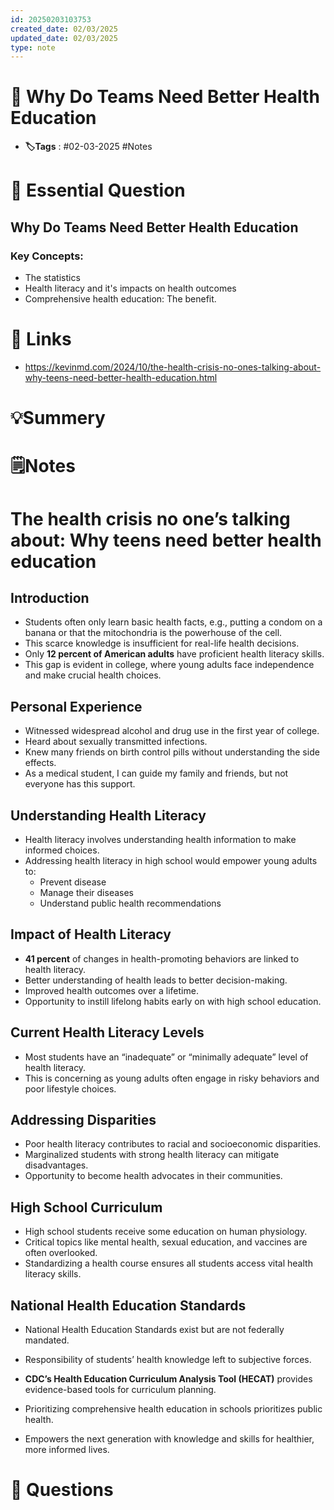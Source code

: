 ```yaml
---
id: 20250203103753
created_date: 02/03/2025
updated_date: 02/03/2025
type: note
---
```


# 📅 Why Do Teams Need Better Health Education
- **🏷️Tags** : #02-03-2025 #Notes 

# 💭 Essential Question
## Why Do Teams Need Better Health Education
### Key Concepts: 
- The statistics 
- Health literacy and it's impacts on health outcomes
- Comprehensive health education: The benefit. 

# 🔗 Links
- https://kevinmd.com/2024/10/the-health-crisis-no-ones-talking-about-why-teens-need-better-health-education.html

# 💡Summery


# 🗒️Notes

# The health crisis no one’s talking about: Why teens need better health education

## Introduction
- Students often only learn basic health facts, e.g., putting a condom on a banana or that the mitochondria is the powerhouse of the cell.
- This scarce knowledge is insufficient for real-life health decisions.
- Only **12 percent of American adults** have proficient health literacy skills.
- This gap is evident in college, where young adults face independence and make crucial health choices.

## Personal Experience
- Witnessed widespread alcohol and drug use in the first year of college.
- Heard about sexually transmitted infections.
- Knew many friends on birth control pills without understanding the side effects.
- As a medical student, I can guide my family and friends, but not everyone has this support.

## Understanding Health Literacy
- Health literacy involves understanding health information to make informed choices.
- Addressing health literacy in high school would empower young adults to:
  - Prevent disease
  - Manage their diseases
  - Understand public health recommendations

## Impact of Health Literacy
- **41 percent** of changes in health-promoting behaviors are linked to health literacy.
- Better understanding of health leads to better decision-making.
- Improved health outcomes over a lifetime.
- Opportunity to instill lifelong habits early on with high school education.

## Current Health Literacy Levels
- Most students have an “inadequate” or “minimally adequate” level of health literacy.
- This is concerning as young adults often engage in risky behaviors and poor lifestyle choices.

## Addressing Disparities
- Poor health literacy contributes to racial and socioeconomic disparities.
- Marginalized students with strong health literacy can mitigate disadvantages.
- Opportunity to become health advocates in their communities.

## High School Curriculum
- High school students receive some education on human physiology.
- Critical topics like mental health, sexual education, and vaccines are often overlooked.
- Standardizing a health course ensures all students access vital health literacy skills.

## National Health Education Standards
- National Health Education Standards exist but are not federally mandated.
- Responsibility of students’ health knowledge left to subjective forces.
- **CDC’s Health Education Curriculum Analysis Tool (HECAT)** provides evidence-based tools for curriculum planning.

- Prioritizing comprehensive health education in schools prioritizes public health.
- Empowers the next generation with knowledge and skills for healthier, more informed lives.





# 🧠 Questions